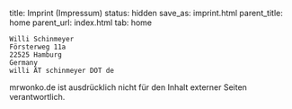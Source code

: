 ﻿title: Imprint (Impressum)
status: hidden
save_as: imprint.html
parent_title: home
parent_url: index.html
tab: home

```
Willi Schinmeyer
Försterweg 11a
22525 Hamburg
Germany
willi ÄT schinmeyer DOT de
```

mrwonko.de ist ausdrücklich nicht für den Inhalt externer Seiten verantwortlich. 